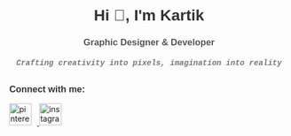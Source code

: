 <h1 style="text-align: center; font-family: Arial, sans-serif; color: #333;">
  Hi 👋, I'm Kartik
</h1>

<h3 style="text-align: center; font-family: Arial, sans-serif; color: #555; margin-bottom: 5px;">
  Graphic Designer & Developer
</h3>

<h4 style="text-align: center; font-family: 'Courier New', monospace; color: #777; font-style: italic;">
  Crafting creativity into pixels, imagination into reality
</h4>

<h3 style="text-align: left; font-family: Arial, sans-serif; color: #333; margin-top: 30px;">
  Connect with me:
</h3>
<p style="text-align: left; margin-bottom: 20px;">
  <a href="https://www.pinterest.com/" target="_blank" rel="noreferrer">
    <img src="https://raw.githubusercontent.com/devicons/devicon/master/icons/pinterest/pinterest-original.svg" 
         alt="pinterest" width="40" height="40" style="margin-right: 10px;"/>
  </a>
  <a href="https://www.instagram.com/" target="_blank" rel="noreferrer">
    <img src="https://raw.githubusercontent.com/devicons/devicon/master/icons/instagram/instagram-original.svg" 
         alt="instagram" width="40" height="40" style="margin-right: 10px;"/>
  </a>
</p>
